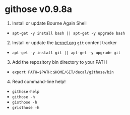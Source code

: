 githose v0.9.8a
===============

1. Install or update Bourne Again Shell
  * `apt-get -y install bash || apt-get -y upgrade bash`

2. Install or update the [kernel.org](https://kernel.org) `git` content tracker
  * `apt-get -y install git || apt-get -y upgrade git`

3. Add the repository bin directory to your PATH
  * `export PATH=$PATH:$HOME/GIT/decal/githose/bin`

4. Read command-line help!
  * `githose-help`
  * `githose -h`
  * `gisthose -h`
  * `gristhose -h`
